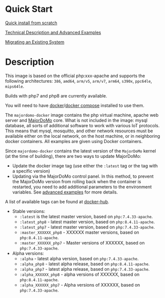 # Quick Start
[Quick install from scratch](firststart.md)

[Technical Description and Advanced Examples](advanced.md)

[Migrating an Existing System](migration.md)

# Description
This image is based on the official php:xxx-apache and supports the following architectures: `386`, `amd64`, `arm/v5`, `arm/v7`, `arm64`, `s390x`, `ppc64le`, `mips64le`.

Builds with php7 and php8 are currently available.

You will need to have [docker](https://docs.docker.com/engine/)/[docker compose](https://docs.docker.com/compose/install/) installed to use them.

The `majordomo-docker` image contains the php virtual machine, apache web server and [MajorDoMo](https://github.com/sergejey/majordomo) core. 
What is not included in the image: mysql database, all sorts of additional software to work with various IoT protocols. This means that mysql, mosquitto, and other network resources must be available either on the local network, on the host machine, or in neighboring docker containers. All examples are given using Docker containers.

Since `majordomo-docker` contains the latest version of the `MajorDoMo` kernel (at the time of building), there are two ways to update MajorDoMo:
- Update the docker image tag (use either the `:latest` tag or the tag with a specific version)
- Updating via the MajorDoMo control panel. In this method, to prevent the MajorDoMo version from rolling back when the container is restarted, you need to add additional parameters to the environment variables. See [advanced examples](advanced.md) for more details.

A list of available tags can be found at [docker-hub](https://hub.docker.com/r/ai91/majordomo-docker/tags).
- Stable versions:
  - `:latest` is the latest master version, based on `php:7.4.33-apache`.
  - `:latest_php8` - latest master version, based on `php:8.4.11-apache`.
  - `:latest_php7` - latest master version, based on `php:7.4.33-apache`.
  - `:master_XXXXXX_php8` - XXXXXX master versions, based on `php:8.4.11-apache`.
  - `:master_XXXXXX_php7` - Master versions of XXXXXX, based on `php:7.4.33-apache`.
- Alpha versions:
  - `:alpha` - latest alpha version, based on `php:7.4.33-apache`.
  - `:alpha_php8` - latest alpha release, based on `php:8.4.11-apache`.
  - `:alpha_php7` - latest alpha release, based on `php:7.4.33-apache`.
  - `:alpha_XXXXXX_php8` - alpha versions of XXXXXX, based on `php:8.4.11-apache`.
  - `:alpha_XXXXXX_php7` - Alpha versions of XXXXXX, based on `php:7.4.33-apache`.
